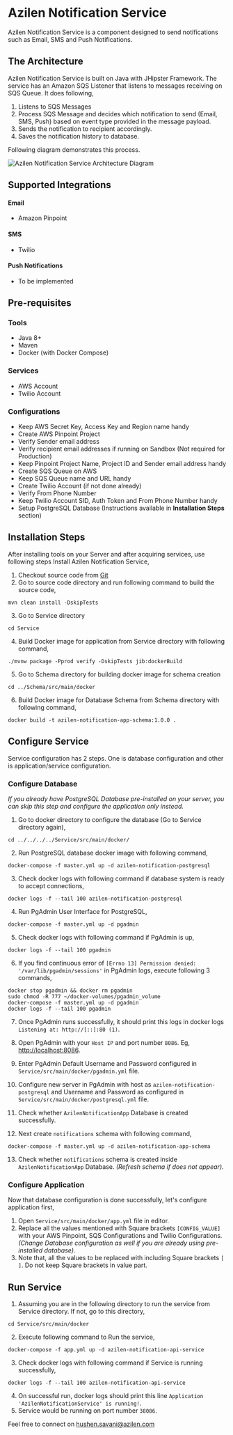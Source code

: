 # Azilen Notification Service

Azilen Notification Service is a component designed to send notifications such as Email, SMS and Push Notifications.

## The Architecture

Azilen Notification Service is built on Java with JHipster Framework. The service has an Amazon SQS Listener that
listens to messages receiving on SQS Queue. It does following,

1. Listens to SQS Messages
2. Process SQS Message and decides which notification to send (Email, SMS, Push) based on event type provided in the
   message payload.
3. Sends the notification to recipient accordingly.
4. Saves the notification history to database.

Following diagram demonstrates this process.

![Azilen Notification Service Architecture Diagram](https://i.ibb.co/d23KQt2/Untitled-Workspace-9.png)

## Supported Integrations

#### Email

- Amazon Pinpoint

#### SMS

- Twilio

#### Push Notifications

- To be implemented

## Pre-requisites

### Tools

* Java 8+
* Maven
* Docker (with Docker Compose)

### Services

* AWS Account
* Twilio Account

### Configurations

* Keep AWS Secret Key, Access Key and Region name handy
* Create AWS Pinpoint Project
* Verify Sender email address
* Verify recipient email addresses if running on Sandbox (Not required for Production)
* Keep Pinpoint Project Name, Project ID and Sender email address handy
* Create SQS Queue on AWS
* Keep SQS Queue name and URL handy
* Create Twilio Account (if not done already)
* Verify From Phone Number
* Keep Twilio Account SID, Auth Token and From Phone Number handy
* Setup PostgreSQL Database (Instructions available in **Installation Steps** section)

## Installation Steps

After installing tools on your Server and after acquiring services, use following steps Install Azilen Notification
Service,

1. Checkout source code from [Git]
2. Go to source code directory and run following command to build the source code,

```
mvn clean install -DskipTests
```

3. Go to Service directory

```
cd Service
```

4. Build Docker image for application from Service directory with following command,

```
./mvnw package -Pprod verify -DskipTests jib:dockerBuild
```

5. Go to Schema directory for building docker image for schema creation

```
cd ../Schema/src/main/docker
```

6. Build Docker image for Database Schema from Schema directory with following command,

```
docker build -t azilen-notification-app-schema:1.0.0 .
```

## Configure Service

Service configuration has 2 steps. One is database configuration and other is application/service configuration.

### Configure Database

*If you already have PostgreSQL Database pre-installed on your server, you can skip this step and configure the
application only instead.*

1. Go to docker directory to configure the database (Go to Service directory again),

```
cd ../../../../Service/src/main/docker/
```

2. Run PostgreSQL database docker image with following command,

```
docker-compose -f master.yml up -d azilen-notification-postgresql
```

3. Check docker logs with following command if database system is ready to accept connections,

```
docker logs -f --tail 100 azilen-notification-postgresql
```

4. Run PgAdmin User Interface for PostgreSQL,

```
docker-compose -f master.yml up -d pgadmin
```

5. Check docker logs with following command if PgAdmin is up,

```
docker logs -f --tail 100 pgadmin
```

6. If you find continuous error of `[Errno 13] Permission denied: '/var/lib/pgadmin/sessions'` in PgAdmin logs, execute
   following 3 commands,

```
docker stop pgadmin && docker rm pgadmin
sudo chmod -R 777 ~/docker-volumes/pgadmin_volume
docker-compose -f master.yml up -d pgadmin
docker logs -f --tail 100 pgadmin
```

7. Once PgAdmin runs successfully, it should print this logs in docker logs `Listening at: http://[::]:80 (1)`.

8. Open PgAdmin with your `Host IP` and port number `8086`. Eg, [http://localhost:8086].
9. Enter PgAdmin Default Username and Password configured in `Service/src/main/docker/pgadmin.yml` file.
10. Configure new server in PgAdmin with host as `azilen-notification-postgresql` and Username and Password as
    configured in `Service/src/main/docker/postgresql.yml` file.
11. Check whether `AzilenNotificationApp` Database is created successfully.
12. Next create `notifications` schema with following command,

```
docker-compose -f master.yml up -d azilen-notification-app-schema
```

13. Check whether `notifications` schema is created inside `AzilenNotificationApp` Database. *(Refresh schema if does
    not appear).*

### Configure Application

Now that database configuration is done successfully, let's configure application first,

1. Open `Service/src/main/docker/app.yml` file in editor.
2. Replace all the values mentioned with Square brackets `[CONFIG_VALUE]` with your AWS Pinpoint, SQS Configurations and
   Twilio Configurations. *(Change Database configuration as well if you are already using pre-installed database).*
3. Note that, all the values to be replaced with including Square brackets `[` `]`. Do not keep Square brackets in value
   part.

## Run Service

1. Assuming you are in the following directory to run the service from Service directory. If not, go to this directory,

```
cd Service/src/main/docker
```

2. Execute following command to Run the service,

```
docker-compose -f app.yml up -d azilen-notification-api-service
```

3. Check docker logs with following command if Service is running successfully,

```
docker logs -f --tail 100 azilen-notification-api-service
```

4. On successful run, docker logs should print this line `Application 'AzilenNotificationService' is running!`.
5. Service would be running on port number `38086`.

Feel free to connect on [hushen.savani@azilen.com]

[Git]: https://www.github.com

[hushen.savani@azilen.com]: mailto:hushen.savani@azilen.com

[http://localhost:8086]: http://localhost:8086
